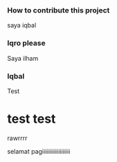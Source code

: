 ### How to contribute this project
saya iqbal

### Iqro please
Saya ilham

### Iqbal
Test 

# test test
rawrrrr

selamat pagiiiiiiiiiiiiiiiiiii